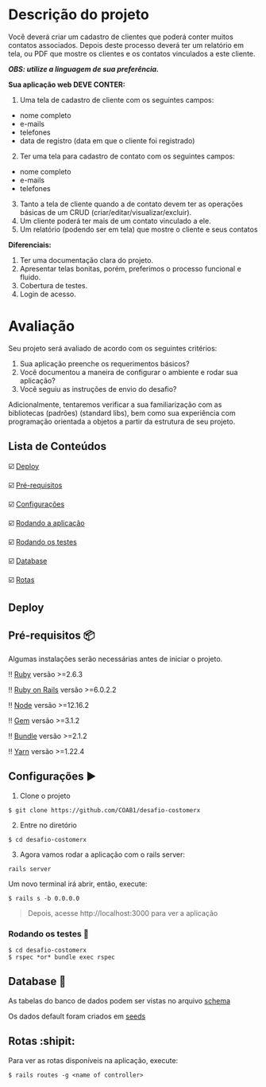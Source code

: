# Descrição do projeto
Você deverá criar um cadastro de clientes que poderá conter muitos contatos associados. Depois deste processo deverá ter um relatório em tela, ou PDF que mostre os clientes e os contatos vinculados a este cliente.

***OBS: utilize a linguagem de sua preferência.***

**Sua aplicação web DEVE CONTER:**

1. Uma tela de cadastro de cliente com os seguintes campos:
* nome completo
* e-mails
* telefones
* data de registro (data em que o cliente foi registrado)
2. Ter uma tela para cadastro de contato com os seguintes campos:
* nome completo
* e-mails
* telefones
3. Tanto a tela de cliente quando a de contato devem ter as operações básicas de um CRUD (criar/editar/visualizar/excluir).
4. Um cliente poderá ter mais de um contato vinculado a ele.
5. Um relatório (podendo ser em tela) que mostre o cliente e seus contatos

**Diferenciais:**

1. Ter uma documentação clara do projeto.
2. Apresentar telas bonitas, porém, preferimos o processo funcional e fluido.
3. Cobertura de testes.
4. Login de acesso.

# Avaliação

Seu projeto será avaliado de acordo com os seguintes critérios:

1. Sua aplicação preenche os requerimentos básicos?
2. Você documentou a maneira de configurar o ambiente e rodar sua aplicação?
3. Você seguiu as instruções de envio do desafio?

Adicionalmente, tentaremos verificar a sua familiarização com as bibliotecas (padrões) (standard libs), bem como sua experiência com programação orientada a objetos a partir da estrutura de seu projeto.

## Lista de Conteúdos

:ballot_box_with_check: [Deploy](#deploy)

:ballot_box_with_check: [Pré-requisitos](#pré-requisitos-package)

:ballot_box_with_check: [Configurações](#configurações-arrow_forward)

:ballot_box_with_check: [Rodando a aplicação](#rodando-a-aplicação)

:ballot_box_with_check: [Rodando os testes](#rodando-os-testes-memo)

:ballot_box_with_check: [Database](#database-floppy_disk)

:ballot_box_with_check: [Rotas](#rotas)

## Deploy 

## Pré-requisitos :package:

Algumas instalações serão necessárias antes de iniciar o projeto. 

:bangbang: [Ruby](https://www.ruby-lang.org/pt/documentation/installation/) versão >=2.6.3

:bangbang: [Ruby on Rails](https://guides.rubyonrails.org/getting_started.html) versão >=6.0.2.2

:bangbang: [Node](https://nodejs.org/en/download/) versão >=12.16.2

:bangbang: [Gem](https://rubygems.org/pages/download?locale=pt-BR) versão >=3.1.2

:bangbang: [Bundle](https://bundler.io/man/bundle-install.1.html) versão >=2.1.2

:bangbang: [Yarn](https://classic.yarnpkg.com/pt-BR/docs/install/#windows-stable) versão >=1.22.4

## Configurações :arrow_forward:

1. Clone o projeto

```
$ git clone https://github.com/COAB1/desafio-costomerx
```

2. Entre no diretório

```
$ cd desafio-costomerx
```

3. Agora vamos rodar a aplicação com o rails server:

`rails server`

Um novo terminal irá abrir, então, execute:

```
$ rails s -b 0.0.0.0
```

> Depois, acesse http://localhost:3000 para ver a aplicação


### Rodando os testes :memo:

```
$ cd desafio-costomerx
$ rspec *or* bundle exec rspec
```

## Database :floppy_disk:

As tabelas do banco de dados podem ser vistas no arquivo [schema](https://github.com/COAB1/desafio-costomerx/blob/master/db/schema.rb)

Os dados default foram criados em [seeds](https://github.com/COAB1/desafio-costomerx/blob/master/db/seeds.rb)

## Rotas :shipit:

Para ver as rotas disponíveis na aplicação, execute: 

```
$ rails routes -g <name of controller>
```